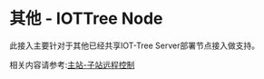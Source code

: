 其他 - IOTTree Node
==

此接入主要针对于其他已经共享IOT-Tree Server部署节点接入做支持。

相关内容请参考:<a href="../advanced/main_sub_station.md">主站-子站远程控制</a>

